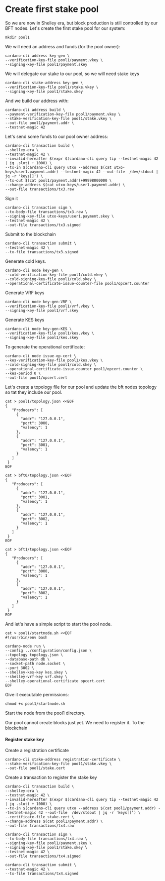 # Create first stake pool

So we are now in Shelley era, but block production is still controlled by our BFT nodes. Let's create the first stake pool for our system:

```
mkdir pool1
```

We will need an address and funds (for the pool owner):

```
cardano-cli address key-gen \
--verification-key-file pool1/payment.vkey \
--signing-key-file pool1/payment.skey
```

We will delegate our stake to our pool, so we will need stake keys

```
cardano-cli stake-address key-gen \
--verification-key-file pool1/stake.vkey \
--signing-key-file pool1/stake.skey
```

And we build our address with:

```
cardano-cli address build \
--payment-verification-key-file pool1/payment.vkey \
--stake-verification-key-file pool1/stake.vkey \
--out-file pool1/payment.addr \
--testnet-magic 42
```

Let's send some funds to our pool owner address:

```
cardano-cli transaction build \
--shelley-era \
--testnet-magic 42 \
--invalid-hereafter $(expr $(cardano-cli query tip --testnet-magic 42 | jq .slot) + 1000) \
--tx-in $(cardano-cli query utxo --address $(cat utxo-keys/user1.payment.addr) --testnet-magic 42 --out-file  /dev/stdout | jq -r 'keys[]') \
--tx-out $(cat pool1/payment.addr)+99998000000 \
--change-address $(cat utxo-keys/user1.payment.addr) \
--out-file transactions/tx3.raw
```

Sign it

```
cardano-cli transaction sign \
--tx-body-file transactions/tx3.raw \
--signing-key-file utxo-keys/user1.payment.skey \
--testnet-magic 42 \
--out-file transactions/tx3.signed
```

Submit to the blockchain

```
cardano-cli transaction submit \
--testnet-magic 42 \
--tx-file transactions/tx3.signed
```

Generate cold keys.&#x20;

```
cardano-cli node key-gen \
--cold-verification-key-file pool1/cold.vkey \
--cold-signing-key-file pool1/cold.skey \
--operational-certificate-issue-counter-file pool1/opcert.counter
```

Generate VRF keys

```
cardano-cli node key-gen-VRF \
--verification-key-file pool1/vrf.vkey \
--signing-key-file pool1/vrf.skey
```

&#x20;Generate KES keys

```
cardano-cli node key-gen-KES \
--verification-key-file pool1/kes.vkey \
--signing-key-file pool1/kes.skey
```

To generate the operational certificate:

```
cardano-cli node issue-op-cert \
--kes-verification-key-file pool1/kes.vkey \
--cold-signing-key-file pool1/cold.skey \
--operational-certificate-issue-counter pool1/opcert.counter \
--kes-period 0 \
--out-file pool1/opcert.cert
```

Let's create a topology file for our pool and update the bft nodes topology so tat they include our pool.&#x20;

```
cat > pool1/topology.json <<EOF
{
   "Producers": [
     {
       "addr": "127.0.0.1",
       "port": 3000,
       "valency": 1
     },
     {
       "addr": "127.0.0.1",
       "port": 3001,
       "valency": 1
     }
   ]
 }
EOF
```

```
cat > bft0/topology.json <<EOF
{
   "Producers": [
     {
       "addr": "127.0.0.1",
       "port": 3001,
       "valency": 1
     },
     {
       "addr": "127.0.0.1",
       "port": 3002,
       "valency": 1
     }
   ]
 }
EOF
```

```
cat > bft1/topology.json <<EOF
{
   "Producers": [
     {
       "addr": "127.0.0.1",
       "port": 3000,
       "valency": 1
     },
     {
       "addr": "127.0.0.1",
       "port": 3002,
       "valency": 1
     }
   ]
 }
EOF
```

And let's have a simple script to start the pool node.&#x20;

```
cat > pool1/startnode.sh <<EOF
#!/usr/bin/env bash

cardano-node run \
--config ../configuration/config.json \
--topology topology.json \
--database-path db \
--socket-path node.socket \
--port 3002 \
--shelley-kes-key kes.skey \
--shelley-vrf-key vrf.skey \
--shelley-operational-certificate opcert.cert
EOF
```

Give it executable permissions:

```
chmod +x pool1/startnode.sh
```

Start the node from the pool1 directory.

Our pool cannot create blocks just yet. We need to register it. To the blockchain

#### Register stake key

Create a registration certificate

```
cardano-cli stake-address registration-certificate \
--stake-verification-key-file pool1/stake.vkey \
--out-file pool1/stake.cert
```

Create a transaction to register the stake key

```
cardano-cli transaction build \
--shelley-era \
--testnet-magic 42 \
--invalid-hereafter $(expr $(cardano-cli query tip --testnet-magic 42 | jq .slot) + 1000) \
--tx-in $(cardano-cli query utxo --address $(cat pool1/payment.addr) --testnet-magic 42 --out-file  /dev/stdout | jq -r 'keys[]') \
--certificate-file stake.cert \
--change-address $(cat pool1/payment.addr) \
--out-file transactions/tx4.raw
```

```
cardano-cli transaction sign \
--tx-body-file transactions/tx4.raw \
--signing-key-file pool1/payment.skey \
--signing-key-file pool1/stake.skey \
--testnet-magic 42 \
--out-file transactions/tx4.signed
```

```
cardano-cli transaction submit \
--testnet-magic 42 \
--tx-file transactions/tx4.signed
```
